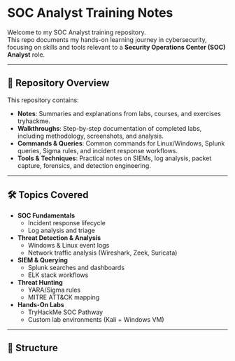 # SOC Analyst Training Notes

Welcome to my SOC Analyst training repository.  
This repo documents my hands-on learning journey in cybersecurity, focusing on skills and tools relevant to a **Security Operations Center (SOC) Analyst** role.  

---

## 📂 Repository Overview
This repository contains:
- **Notes**: Summaries and explanations from labs, courses, and exercises tryhackme.
- **Walkthroughs**: Step-by-step documentation of completed labs, including methodology, screenshots, and analysis.
- **Commands & Queries**: Common commands for Linux/Windows, Splunk queries, Sigma rules, and incident response workflows.
- **Tools & Techniques**: Practical notes on SIEMs, log analysis, packet capture, forensics, and detection engineering.

---

## 🛠️ Topics Covered
- **SOC Fundamentals**
  - Incident response lifecycle
  - Log analysis and triage
- **Threat Detection & Analysis**
  - Windows & Linux event logs
  - Network traffic analysis (Wireshark, Zeek, Suricata)
- **SIEM & Querying**
  - Splunk searches and dashboards
  - ELK stack workflows
- **Threat Hunting**
  - YARA/Sigma rules
  - MITRE ATT&CK mapping
- **Hands-On Labs**
  - TryHackMe SOC Pathway
  - Custom lab environments (Kali + Windows VM)

---

## 📑 Structure

